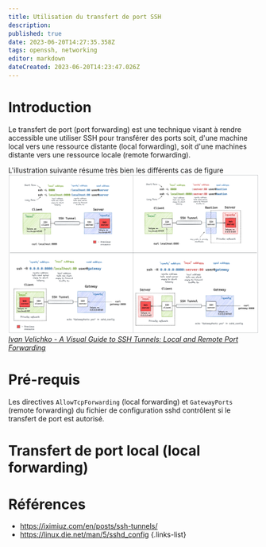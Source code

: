 ```yaml
---
title: Utilisation du transfert de port SSH
description: 
published: true
date: 2023-06-20T14:27:35.358Z
tags: openssh, networking
editor: markdown
dateCreated: 2023-06-20T14:23:47.026Z
---
```


# Introduction
Le transfert de port (port forwarding) est une technique visant à rendre accessible une utiliser SSH pour transférer des ports soit, d'une machine local vers une ressource distante (local forwarding), soit d'une machines distante vers une ressource locale (remote forwarding).

L'illustration suivante résume très bien les différents cas de figure
![port-forwarding.png](/openssh/port-forwarding.png)
*[Ivan Velichko - A Visual Guide to SSH Tunnels: Local and Remote Port Forwarding](https://iximiuz.com/en/posts/ssh-tunnels/)*

# Pré-requis
Les directives `AllowTcpForwarding` (local forwarding) et `GatewayPorts` (remote forwarding) du fichier de configuration sshd contrôlent si le transfert de port est autorisé.

# Transfert de port local (local forwarding)


# Références
- https://iximiuz.com/en/posts/ssh-tunnels/
- https://linux.die.net/man/5/sshd_config
{.links-list}